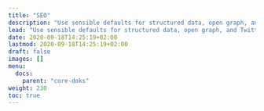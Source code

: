 ```yaml
---
title: "SEO"
description: "Use sensible defaults for structured data, open graph, and Twitter cards. Or easily change the SEO settings to your liking."
lead: "Use sensible defaults for structured data, open graph, and Twitter cards. Or easily change the SEO settings to your liking."
date: 2020-09-18T14:25:19+02:00
lastmod: 2020-09-18T14:25:19+02:00
draft: false
images: []
menu: 
  docs:
    parent: "core-doks"
weight: 230
toc: true
---
```


